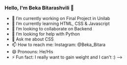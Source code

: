 ### Hello, I'm Beka Bitarashvili 👋

- 🔭 I’m currently working on Final Project in Unilab
- 🌱 I’m currently learning HTML, CSS & Javascript
- 👯 I’m looking to collaborate on Backend
- 🤔 I’m looking for help with Python
- 💬 Ask me about CSS
- 📫 How to reach me: Instagram: @Beka_Bitara
- 😄 Pronouns: He/His
- ⚡ Fun fact: I really want to gain weight and I can't :)
-->
